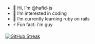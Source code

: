 
- 👋 Hi, I’m @hafid-js
- 👀 I’m interested in coding
- 🌱 I’m currently learning ruby on rails
- ⚡ Fun fact: i'm guy

[![GitHub Streak](https://streak-stats.demolab.com?user=hafid-js&theme=dark&exclude_days=Sun%2CMon%2CTue%2CWed%2CThu%2CFri%2CSat&card_width=1000)](https://git.io/streak-stats)
